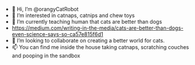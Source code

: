- 👋 Hi, I’m @orangyCatRobot
- 👀 I’m interested in catnaps, catnips and chew toys 
- 🌱 I’m currently teaching human that cats are better than dogs 
-  https://medium.com/writing-in-the-media/cats-are-better-than-dogs-even-science-says-so-ca57e815f6d1
- 💞️ I’m looking to collaborate on creating a better world for cats. 
- 📫 You can find me inside the house taking catnaps, scratching couches and pooping in the sandbox 

<!---
orangyCatRobot/orangyCatRobot is a ✨ special ✨ repository because its `README.md` (this file) appears on your GitHub profile.
You can click the Preview link to take a look at your changes.
--->
